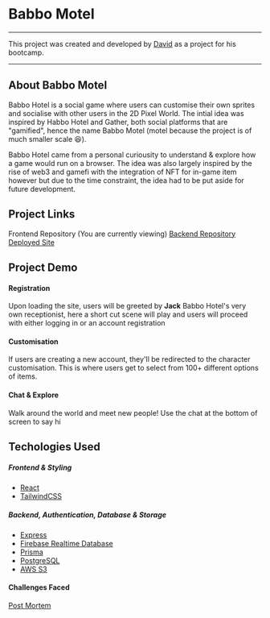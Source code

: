# Babbo Motel
---
This project was created and developed by [David](https://github.com/daves77 "David") as a project for his bootcamp.

--- 


## About Babbo Motel
Babbo Hotel is a social game where users can customise their own sprites and socialise with other users in the 2D Pixel World. The intial idea was inspired by Habbo Hotel and Gather, both social platforms that are "gamified", hence the name Babbo Motel (motel because the project is of much smaller scale 😆). 

Babbo Hotel came from a personal curiousity to understand & explore how a game would run on a browser. The idea was also largely inspired by the rise of web3 and gamefi with the integration of NFT for in-game item however but due to the time constraint, the idea had to be put aside for future development.

## Project Links 
Frontend Repository (You are currently viewing)
[Backend Repository](https://github.com/daves77/babbo-motel-back)
[Deployed Site](https://fathomless-reaches-09503.herokuapp.com/)


## Project Demo 


#### Registration
 Upon loading the site, users will be greeted by **Jack** Babbo Hotel's very own receptionist, here a short cut scene will play and users will proceed with either logging in or an account registration


#### Customisation
 If users are creating a new account, they'll be redirected to the character customisation. This is where users get to select from 100+ different options of items. 


#### Chat & Explore
Walk around the world and meet new people! Use the chat at the bottom of screen to say hi





## Techologies Used

##### Frontend & Styling
- [React](https://reactjs.org/)
- [TailwindCSS](https://tailwindcss.com/)

##### Backend, Authentication, Database & Storage
- [Express](https://expressjs.com/)
- [Firebase Realtime Database](https://firebase.google.com/)
- [Prisma](https://www.prisma.io/)
- [PostgreSQL](https://www.postgresql.org/)
- [AWS S3](https://aws.amazon.com/s3/)




#### Challenges Faced
[Post Mortem](postmoterm.md)

